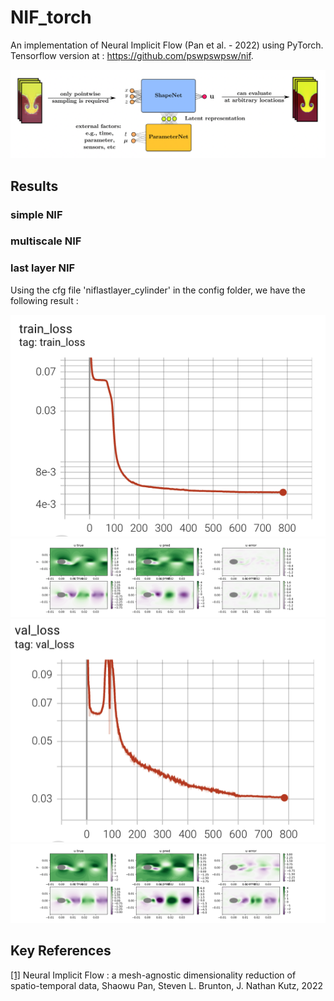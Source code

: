# NIF_torch
An implementation of Neural Implicit Flow (Pan et al. - 2022) using PyTorch.
Tensorflow version at :  https://github.com/pswpswpsw/nif.  

![NIF architecture](https://github.com/2ailesB/NIF_torch/blob/main/img/NIF.png)

## Results
### simple NIF


### multiscale NIF

### last layer NIF
Using the cfg file 'niflastlayer_cylinder' in the config folder, we have the following result :

![Training loss with last layer nif on the cylinder dataset](https://github.com/2ailesB/NIF_torch/blob/main/img/cyl_train_loss.png)
![Training results with last layer nif on the cylinder dataset](https://github.com/2ailesB/NIF_torch/blob/main/img/cyl_vis_train.png)
![Testing loss with last layer nif on the cylinder dataset](https://github.com/2ailesB/NIF_torch/blob/main/img/cyl_val_loss.png)
![Testing results with last layer nif on the cylinder dataset](https://github.com/2ailesB/NIF_torch/blob/main/img/cyl_vis_test.png)

## Key References
<a id="1" href="https://arxiv.org/abs/2204.03216">[1]</a> Neural Implicit Flow : a mesh-agnostic dimensionality reduction of spatio-temporal data, Shaowu Pan, Steven L. Brunton, J. Nathan Kutz,  2022  